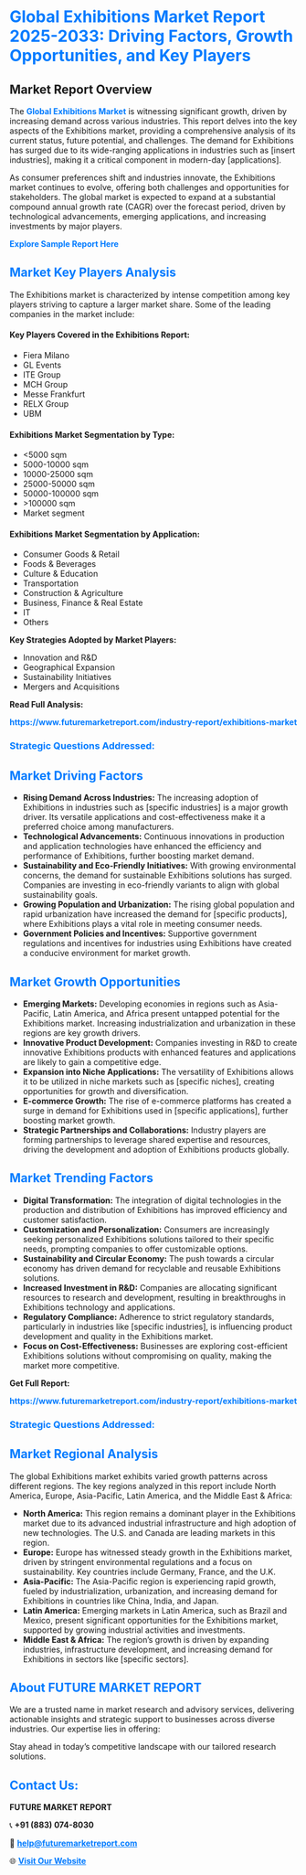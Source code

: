 <h1 style="color: #007BFF;">Global Exhibitions Market Report 2025-2033: Driving Factors, Growth Opportunities, and Key Players</h1>

<section id="overview">
<h2>Market Report Overview</h2>
<p>The <a href="https://www.futuremarketreport.com/industry-report/exhibitions-market" style="color: #007BFF; text-decoration: none;"><strong>Global Exhibitions Market</strong></a> is witnessing significant growth, driven by increasing demand across various industries. This report delves into the key aspects of the Exhibitions market, providing a comprehensive analysis of its current status, future potential, and challenges. The demand for Exhibitions has surged due to its wide-ranging applications in industries such as [insert industries], making it a critical component in modern-day [applications].</p>
<p>As consumer preferences shift and industries innovate, the Exhibitions market continues to evolve, offering both challenges and opportunities for stakeholders. The global market is expected to expand at a substantial compound annual growth rate (CAGR) over the forecast period, driven by technological advancements, emerging applications, and increasing investments by major players.</p>
</section>

<section id="overview">
<p><a href="https://www.futuremarketreport.com/request-sample/reportId=106954" style="color: #007BFF; text-decoration: none;"><strong>Explore Sample Report Here</strong></a></p>
</section>

<section id="key-players">
<h2 style="color: #007BFF;">Market Key Players Analysis</h2>
<p>The Exhibitions market is characterized by intense competition among key players striving to capture a larger market share. Some of the leading companies in the market include:</p>
<h4>Key Players Covered in the Exhibitions Report:</h4>
<ul><li>Fiera Milano</li><li>GL Events</li><li>ITE Group</li><li>MCH Group</li><li>Messe Frankfurt</li><li>RELX Group</li><li>UBM</li></ul>
<h4>Exhibitions Market Segmentation by Type:</h4>
<ul><li>&lt;5000 sqm</li><li>5000-10000 sqm</li><li>10000-25000 sqm</li><li>25000-50000 sqm</li><li>50000-100000 sqm</li><li>&gt;100000 sqm</li><li>Market segment</li></ul>

<h4>Exhibitions Market Segmentation by Application:</h4>
<ul><li>Consumer Goods &amp; Retail</li><li>Foods &amp; Beverages</li><li>Culture &amp; Education</li><li>Transportation</li><li>Construction &amp; Agriculture</li><li>Business, Finance &amp; Real Estate</li><li>IT</li><li>Others</li></ul>
<p><strong>Key Strategies Adopted by Market Players:</strong></p>
<ul>
<li>Innovation and R&D</li>
<li>Geographical Expansion</li>
<li>Sustainability Initiatives</li>
<li>Mergers and Acquisitions</li>
</ul>
</section>

<section>
<p><strong>Read Full Analysis: </strong></p><a href="https://www.futuremarketreport.com/industry-report/exhibitions-market" style="color: #007BFF; text-decoration: none;"><strong>https://www.futuremarketreport.com/industry-report/exhibitions-market</strong></a>
<h3 style="color: #007BFF;">Strategic Questions Addressed:</h3>
</section>

<section id="driving-factors">
<h2 style="color: #007BFF;">Market Driving Factors</h2>
<ul>
<li><strong>Rising Demand Across Industries:</strong> The increasing adoption of Exhibitions in industries such as [specific industries] is a major growth driver. Its versatile applications and cost-effectiveness make it a preferred choice among manufacturers.</li>
<li><strong>Technological Advancements:</strong> Continuous innovations in production and application technologies have enhanced the efficiency and performance of Exhibitions, further boosting market demand.</li>
<li><strong>Sustainability and Eco-Friendly Initiatives:</strong> With growing environmental concerns, the demand for sustainable Exhibitions solutions has surged. Companies are investing in eco-friendly variants to align with global sustainability goals.</li>
<li><strong>Growing Population and Urbanization:</strong> The rising global population and rapid urbanization have increased the demand for [specific products], where Exhibitions plays a vital role in meeting consumer needs.</li>
<li><strong>Government Policies and Incentives:</strong> Supportive government regulations and incentives for industries using Exhibitions have created a conducive environment for market growth.</li>
</ul>
</section>

<section id="growth-opportunities">
<h2 style="color: #007BFF;">Market Growth Opportunities</h2>
<ul>
<li><strong>Emerging Markets:</strong> Developing economies in regions such as Asia-Pacific, Latin America, and Africa present untapped potential for the Exhibitions market. Increasing industrialization and urbanization in these regions are key growth drivers.</li>
<li><strong>Innovative Product Development:</strong> Companies investing in R&D to create innovative Exhibitions products with enhanced features and applications are likely to gain a competitive edge.</li>
<li><strong>Expansion into Niche Applications:</strong> The versatility of Exhibitions allows it to be utilized in niche markets such as [specific niches], creating opportunities for growth and diversification.</li>
<li><strong>E-commerce Growth:</strong> The rise of e-commerce platforms has created a surge in demand for Exhibitions used in [specific applications], further boosting market growth.</li>
<li><strong>Strategic Partnerships and Collaborations:</strong> Industry players are forming partnerships to leverage shared expertise and resources, driving the development and adoption of Exhibitions products globally.</li>
</ul>
</section>

<section id="trending-factors">
<h2 style="color: #007BFF;">Market Trending Factors</h2>
<ul>
<li><strong>Digital Transformation:</strong> The integration of digital technologies in the production and distribution of Exhibitions has improved efficiency and customer satisfaction.</li>
<li><strong>Customization and Personalization:</strong> Consumers are increasingly seeking personalized Exhibitions solutions tailored to their specific needs, prompting companies to offer customizable options.</li>
<li><strong>Sustainability and Circular Economy:</strong> The push towards a circular economy has driven demand for recyclable and reusable Exhibitions solutions.</li>
<li><strong>Increased Investment in R&D:</strong> Companies are allocating significant resources to research and development, resulting in breakthroughs in Exhibitions technology and applications.</li>
<li><strong>Regulatory Compliance:</strong> Adherence to strict regulatory standards, particularly in industries like [specific industries], is influencing product development and quality in the Exhibitions market.</li>
<li><strong>Focus on Cost-Effectiveness:</strong> Businesses are exploring cost-efficient Exhibitions solutions without compromising on quality, making the market more competitive.</li>
</ul>
</section>

<section>
<p><strong>Get Full Report: </strong></p><a href="https://www.futuremarketreport.com/industry-report/exhibitions-market" style="color: #007BFF; text-decoration: none;"><strong>https://www.futuremarketreport.com/industry-report/exhibitions-market</strong></a>
<h3 style="color: #007BFF;">Strategic Questions Addressed:</h3>
</section>


<section id="regional-analysis">
<h2 style="color: #007BFF;">Market Regional Analysis</h2>
<p>The global Exhibitions market exhibits varied growth patterns across different regions. The key regions analyzed in this report include North America, Europe, Asia-Pacific, Latin America, and the Middle East & Africa:</p>
<ul>
<li><strong>North America:</strong> This region remains a dominant player in the Exhibitions market due to its advanced industrial infrastructure and high adoption of new technologies. The U.S. and Canada are leading markets in this region.</li>
<li><strong>Europe:</strong> Europe has witnessed steady growth in the Exhibitions market, driven by stringent environmental regulations and a focus on sustainability. Key countries include Germany, France, and the U.K.</li>
<li><strong>Asia-Pacific:</strong> The Asia-Pacific region is experiencing rapid growth, fueled by industrialization, urbanization, and increasing demand for Exhibitions in countries like China, India, and Japan.</li>
<li><strong>Latin America:</strong> Emerging markets in Latin America, such as Brazil and Mexico, present significant opportunities for the Exhibitions market, supported by growing industrial activities and investments.</li>
<li><strong>Middle East & Africa:</strong> The region’s growth is driven by expanding industries, infrastructure development, and increasing demand for Exhibitions in sectors like [specific sectors].</li>
</ul>
</section>

<footer>
<h2 style="color: #007BFF;">About FUTURE MARKET REPORT</h2>
<p>We are a trusted name in market research and advisory services, delivering actionable insights and strategic support to businesses across diverse industries. Our expertise lies in offering:</p>

<p>Stay ahead in today’s competitive landscape with our tailored research solutions.</p>

<h2 style="color: #007BFF;">Contact Us:</h2>
<p><strong>FUTURE MARKET REPORT</strong></p>
<p>📞 <strong>+91 (883) 074-8030</strong></p>
<p>📧 <strong><a href="mailto:help@futuremarketreport.com" style="color: #007BFF;">help@futuremarketreport.com</a></strong></p>
<p>🌐 <strong><a href="https://www.futuremarketreport.com/" style="color: #007BFF;">Visit Our Website</a></strong></p>
</footer>
